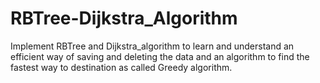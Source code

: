 # RBTree-Dijkstra_Algorithm


Implement RBTree and Dijkstra_algorithm to learn and understand an efficient way of saving and deleting the data and an algorithm to find the fastest way to destination as called Greedy algorithm.

